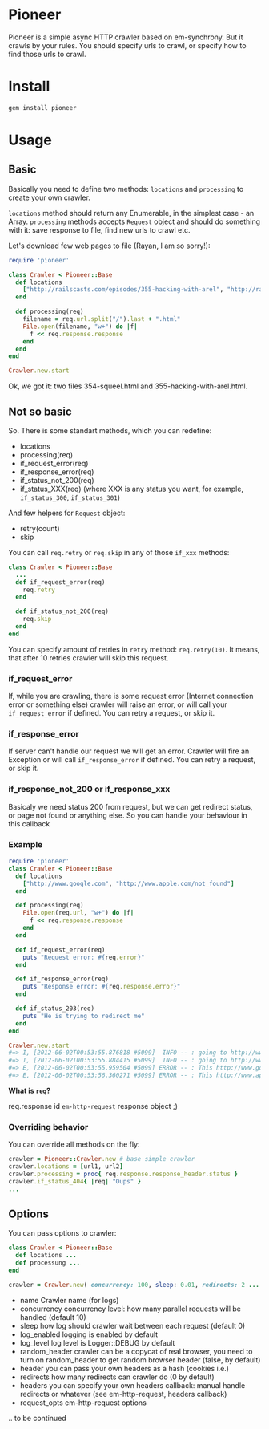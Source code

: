 # Pioneer

Pioneer is a simple async HTTP crawler based on em-synchrony. But it crawls by your rules. You should specify urls to crawl, or specify how to find those urls to crawl.

# Install

```bash
gem install pioneer
```

# Usage

## Basic

Basically you need to define two methods: `locations` and `processing` to create your own crawler.

`locations` method should return any Enumerable, in the simplest case - an Array. `processing` methods accepts `Request` object and should do something with it: save response to file, find new urls to crawl etc.

Let's download few web pages to file (Rayan, I am so sorry!):

```ruby
require 'pioneer'

class Crawler < Pioneer::Base
  def locations
    ["http://railscasts.com/episodes/355-hacking-with-arel", "http://railscasts.com/episodes/354-squeel"]
  end

  def processing(req)
    filename = req.url.split("/").last + ".html"
    File.open(filename, "w+") do |f|
      f << req.response.response
    end
  end
end

Crawler.new.start
```

Ok, we got it: two files 354-squeel.html and 355-hacking-with-arel.html.

## Not so basic

So. There is some standart methods, which you can redefine:

  * locations
  * processing(req)
  * if_request_error(req)
  * if_response_error(req)
  * if_status_not_200(req)
  * if_status_XXX(req) (where XXX is any status you want, for example, `if_status_300`, `if_status_301`)

And few helpers for `Request` object:

  * retry(count)
  * skip

You can call `req.retry` or `req.skip` in any of those `if_xxx` methods:

```ruby
class Crawler < Pioneer::Base
  ...
  def if_request_error(req)
    req.retry
  end

  def if_status_not_200(req)
    req.skip
  end
end
```

You can specify amount of retries in `retry` method: `req.retry(10)`. It means, that after 10 retries crawler will skip this request.

### if_request_error

If, while you are crawling, there is some request error (Internet connection error or something else) crawler will raise an error, or will call your `if_request_error` if defined. You can retry a request, or skip it.

### if_response_error

If server can't handle our request we will get an error. Crawler will fire an Exception or will call `if_response_error` if defined. You can retry a request, or skip it.

### if_response_not_200 or if_response_xxx

Basicaly we need status 200 from request, but we can get redirect status, or page not found or anything else. So you can handle your behaviour in this callback

### Example

```ruby
require 'pioneer'
class Crawler < Pioneer::Base
  def locations
    ["http://www.google.com", "http://www.apple.com/not_found"]
  end

  def processing(req)
    File.open(req.url, "w+") do |f|
      f << req.response.response
    end
  end

  def if_request_error(req)
    puts "Request error: #{req.error}"
  end

  def if_response_error(req)
    puts "Response error: #{req.response.error}"
  end

  def if_status_203(req)
    puts "He is trying to redirect me"
  end
end

Crawler.new.start
#=> I, [2012-06-02T00:53:55.876818 #5099]  INFO -- : going to http://www.google.com
#=> I, [2012-06-02T00:53:55.884415 #5099]  INFO -- : going to http://www.apple.com/not_found
#=> E, [2012-06-02T00:53:55.959504 #5099] ERROR -- : This http://www.google.com returns this http status: 302
#=> E, [2012-06-02T00:53:56.360271 #5099] ERROR -- : This http://www.apple.com/not_found returns this http status: 404
```

**What is `req`?**

req.response id `em-http-request` response object ;)

### Overriding behavior

You can override all methods on the fly:

```ruby
crawler = Pioneer::Crawler.new # base simple crawler
crawler.locations = [url1, url2]
crawler.processing = proc{ req.response.response_header.status }
crawler.if_status_404{ |req| "Oups" }
...
```
## Options

You can pass options to crawler:

```ruby
class Crawler < Pioneer::Base
  def locations ...
  def processung ...
end

crawler = Crawler.new( concurrency: 100, sleep: 0.01, redirects: 2 ... )
```


  * name
    Crawler name (for logs)
  * concurrency
    concurrency level: how many parallel requests will be handled (default 10)
  * sleep
    how log should crawler wait between each request (default 0)
  * log_enabled
    logging is enabled by default
  * log_level
    log level is Logger::DEBUG by default
  * random_header
    crawler can be a copycat of real browser, you need to turn on random_header to get random browser header (false, by default)
  * header
    you can pass your own headers as a hash (cookies i.e.)
  * redirects
    how many redirects can crawler do (0 by default)
  * headers
    you can specify your own headers callback: manual handle redirects or whatever (see em-http-request, headers callback)
  * request_opts
    em-http-request options

.. to be continued
